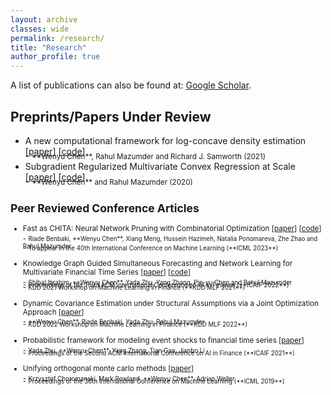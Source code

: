 ```yaml
---
layout: archive
classes: wide
permalink: /research/
title: "Research"
author_profile: true
---
```


A list of publications can also be found at: [Google Scholar](https://scholar.google.com/citations?hl=en&user=rgSZ0zYAAAAJ).

## Preprints/Papers Under Review
- A new computational framework for log-concave density estimation \[[paper](https://arxiv.org/pdf/2105.11387.pdf)\] \[[code](https://github.com/wenyuC94/LogConcComp "LogConcComp")\] 
    <div style="margin-bottom: -10px;"></div>
    - <small> **Wenyu Chen**, Rahul Mazumder and Richard J. Samworth (2021) </small>
- Subgradient Regularized Multivariate Convex Regression at Scale \[[paper](https://arxiv.org/pdf/2005.11588.pdf)\] \[[code](https://github.com/wenyuC94/ConvexRegression "ConvexRegression")\] 
    <div style="margin-bottom: -10px;"></div>
    - <small> **Wenyu Chen** and Rahul Mazumder (2020)


## Peer Reviewed Conference Articles
<!-- - COMET: Learning Cardinality Constrained Mixture of Experts with Trees and Local Search \[[paper]()\] \[[code](#COMET-code "COMET and COMET-BERT")\]
    <div style="margin-bottom: -10px;"></div>
    - <small>  Shibal Ibrahim, **Wenyu Chen**, Hussein Hazimeh, Natalia Ponomareva, Zhe Zhao and Rahul Mazumder  </small>
    <div style="margin-bottom: -10px;"></div>
    - <small> To appear in the 29th ACM SIGKDD Conference on Knowledge Discovery and Data Mining (**KDD 2023**)  </small>
    <div style="margin-bottom: -10px;"></div>
    - <small> <a name="COMET-code"></a>Source code: [COMET](https://github.com/mazumder-lab/COMET "COMET"), [COMET-BERT](https://github.com/mazumder-lab/COMET-BERT "COMET-BERT")  </small> -->

- Fast as CHITA: Neural Network Pruning with Combinatorial Optimization \[[paper](https://arxiv.org/pdf/2302.14623.pdf)\] \[[code](https://github.com/mazumder-lab/CHITA "CHITA")\]
    <div style="margin-bottom: -10px;"></div>
    - <small>  Riade Benbaki, **Wenyu Chen**, Xiang Meng, Hussein Hazimeh, Natalia Ponomareva, Zhe Zhao and Rahul Mazumder </small>
    <div style="margin-bottom: -10px;"></div>
    - <small> To appear in the 40th International Conference on Machine Learning (**ICML 2023**)  </small>

- Knowledge Graph Guided Simultaneous Forecasting and Network Learning for Multivariate Financial Time Series \[[paper](https://dl.acm.org/doi/10.1145/3533271.3561702)\] \[[code](https://github.com/ShibalIbrahim/GREGNETS "GregNets")\]
    <div style="margin-bottom: -10px;"></div>
    - <small> Shibal Ibrahim, **Wenyu Chen**, Yada Zhu, Yang Zhang, Pin-yu Chen and Rahul Mazumder </small>
    <div style="margin-bottom: -10px;"></div>
    - <small> Proceedings of the Third ACM International Conference on AI in Finance (**ICAIF 2022**) </small>
    <div style="margin-bottom: -10px;"></div>
    - <small> KDD 2021 Workshop on Machine Learning in Finance (**KDD MLF 2021**)  </small>

- Dynamic Covariance Estimation under Structural Assumptions via a Joint Optimization Approach \[[paper](/assets/files/Dynamic_Covariance_Estimation.pdf)\]
    <div style="margin-bottom: -10px;"></div>
    - <small> **Wenyu Chen**, Riade Benbaki, Yada Zhu, Rahul Mazumder </small>
    <div style="margin-bottom: -10px;"></div>
    - <small> KDD 2022 Workshop on Machine Learning in Finance (**KDD MLF 2022**) </small>

- Probabilistic framework for modeling event shocks to financial time series \[[paper](https://dl.acm.org/doi/pdf/10.1145/3490354.3494407)\]
    <div style="margin-bottom: -10px;"></div>
    - <small> Yada Zhu, **Wenyu Chen**, Yang Zhang, Tian Gao, Jianbo Li </small>
    <div style="margin-bottom: -10px;"></div>
    - <small> Proceedings of the Second ACM International Conference on AI in Finance (**ICAIF 2021**) </small>

- Unifying orthogonal monte carlo methods \[[paper](http://proceedings.mlr.press/v97/choromanski19a/choromanski19a.pdf)\]
    <div style="margin-bottom: -10px;"></div>
    - <small> Krzysztof Choromanski, Mark Rowland, **Wenyu Chen**, Adrian Weller </small>
    <div style="margin-bottom: -10px;"></div>
    - <small> Proceedings of the 36th International Conference on Machine Learning (**ICML 2019**) </small>

<!-- ## Talks
 - INFORM 2021,
 - JSM 2021,
 - SIAM 2021,
 - INFORMS 2020,
 - INFORMS 2019, -->